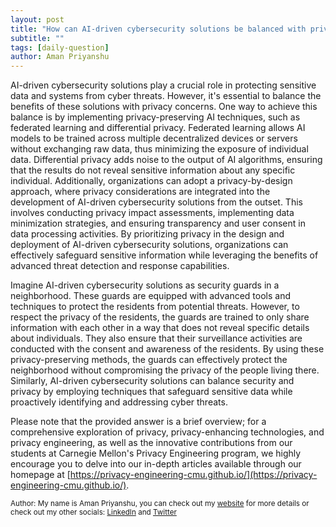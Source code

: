 ```yaml
---
layout: post
title: "How can AI-driven cybersecurity solutions be balanced with privacy concerns?"
subtitle: ""
tags: [daily-question]
author: Aman Priyanshu
---
```


AI-driven cybersecurity solutions play a crucial role in protecting sensitive data and systems from cyber threats. However, it's essential to balance the benefits of these solutions with privacy concerns. One way to achieve this balance is by implementing privacy-preserving AI techniques, such as federated learning and differential privacy. Federated learning allows AI models to be trained across multiple decentralized devices or servers without exchanging raw data, thus minimizing the exposure of individual data. Differential privacy adds noise to the output of AI algorithms, ensuring that the results do not reveal sensitive information about any specific individual. Additionally, organizations can adopt a privacy-by-design approach, where privacy considerations are integrated into the development of AI-driven cybersecurity solutions from the outset. This involves conducting privacy impact assessments, implementing data minimization strategies, and ensuring transparency and user consent in data processing activities. By prioritizing privacy in the design and deployment of AI-driven cybersecurity solutions, organizations can effectively safeguard sensitive information while leveraging the benefits of advanced threat detection and response capabilities.

Imagine AI-driven cybersecurity solutions as security guards in a neighborhood. These guards are equipped with advanced tools and techniques to protect the residents from potential threats. However, to respect the privacy of the residents, the guards are trained to only share information with each other in a way that does not reveal specific details about individuals. They also ensure that their surveillance activities are conducted with the consent and awareness of the residents. By using these privacy-preserving methods, the guards can effectively protect the neighborhood without compromising the privacy of the people living there. Similarly, AI-driven cybersecurity solutions can balance security and privacy by employing techniques that safeguard sensitive data while proactively identifying and addressing cyber threats.

Please note that the provided answer is a brief overview; for a comprehensive exploration of privacy, privacy-enhancing technologies, and privacy engineering, as well as the innovative contributions from our students at Carnegie Mellon's Privacy Engineering program, we highly encourage you to delve into our in-depth articles available through our homepage at [https://privacy-engineering-cmu.github.io/](https://privacy-engineering-cmu.github.io/).

<small>Author: My name is Aman Priyanshu, you can check out my [website](https://amanpriyanshu.github.io/) for more details or check out my other socials: [LinkedIn](https://www.linkedin.com/in/aman-priyanshu/) and [Twitter](https://twitter.com/AmanPriyanshu6)</small>
